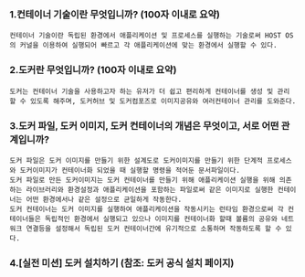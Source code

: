 ### 1.컨테이너 기술이란 무엇입니까? (100자 이내로 요약)
    컨테이너 기술이란 독립된 환경에서 애플리케이션 및 프로세스를 실행하는 기술로써 HOST OS의 커널을 이용하여 실행되어 빠르고 각 애플리케이션에 맞는 환경에서 실행할 수 있다.

### 2.도커란 무엇입니까? (100자 이내로 요약)
    도커는 컨테이너 기술을 사용하고자 하는 유저가 더 쉽고 편리하게 컨테이너를 생성 및 관리 할 수 있도록 해주며, 도커허브 및 도커컴포즈로 이미지공유와 여러컨테이너 관리를 도와준다.

### 3.도커 파일, 도커 이미지, 도커 컨테이너의 개념은 무엇이고, 서로 어떤 관계입니까?
    도커 파일은 도커 이미지를 만들기 위한 설계도로 도커이미지를 만들기 위한 단계적 프로세스와 도커이미지가 컨테이너화 되었을 때 실행할 명령을 적어둔 문서파일이다.
    도커 파일로 만든 도커이미지는 도커 컨테이너를 만들기 위해 애플리케이션 실행을 위해 의존하는 라이브러리와 환경설정과 애플리케이션을 포함하는 파일로써 같은 이미지로 실행한 컨테이너는 어떤 환경에서나 같은 설정으로 균일하게 작동한다.
    도커 컨테이너는 도커 이미지를 실행하여 애플리케이션을 작동시키는 런타임 환경으로써 각 컨테이너들은 독립적인 환경에서 실행되고 있으나 이미지를 컨테이너화 할때 볼륨의 공유와 네트워크 연결등을 설정해서 독립된 도커 컨테이너간에 유기적으로 소통하며 작동하도록 할 수 있다.

### 4.[실전 미션] 도커 설치하기 (참조: 도커 공식 설치 페이지)

